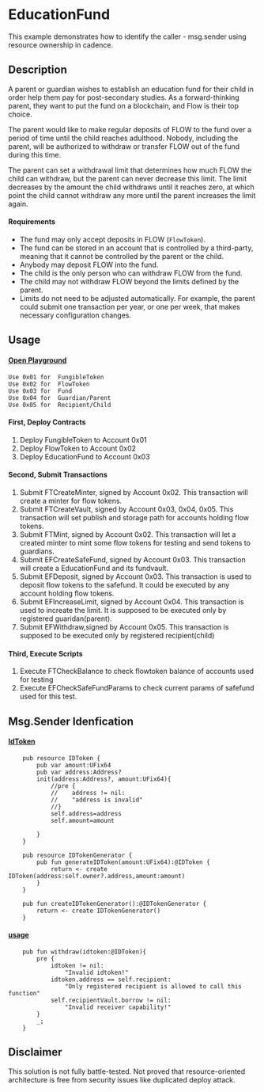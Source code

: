 
# EducationFund
This example demonstrates how to identify the caller - msg.sender using resource ownership in cadence.

## Description
A parent or guardian wishes to establish an education fund for their child in order help them pay for post-secondary studies. As a forward-thinking parent, they want to put the fund on a blockchain, and Flow is their top choice.

The parent would like to make regular deposits of FLOW to the fund over a period of time until the child reaches adulthood. Nobody, including the parent, will be authorized to withdraw or transfer FLOW out of the fund during this time.

The parent can set a withdrawal limit that determines how much FLOW the child can withdraw, but the parent can never decrease this limit. The limit decreases by the amount the child withdraws until it reaches zero, at which point the child cannot withdraw any more until the parent increases the limit again.

#### Requirements

- The fund may only accept deposits in FLOW (`FlowToken`).
- The fund can be stored in an account that is controlled by a third-party,
meaning that it cannot be controlled by the parent or the child.
- Anybody may deposit FLOW into the fund.
- The child is the only person who can withdraw FLOW from the fund.
- The child may not withdraw FLOW beyond the limits defined by the parent.
- Limits do not need to be adjusted automatically. 
For example, the parent could submit one transaction per year, or one per week, that makes 
necessary configuration changes.

## Usage

#### [Open Playground](https://play.onflow.org/local-project?type=account&id=local-account-0&storage=none)
```
Use 0x01 for  FungibleToken
Use 0x02 for  FlowToken
Use 0x03 for  Fund
Use 0x04 for  Guardian/Parent
Use 0x05 for  Recipient/Child
```
#### First, Deploy Contracts

1. Deploy FungibleToken to Account 0x01
2. Deploy FlowToken to Account 0x02
3. Deploy EducationFund to Account 0x03

#### Second, Submit Transactions

1. Submit FTCreateMinter, signed by Account 0x02. This transaction will create a minter for flow tokens.
2. Submit FTCreateVault, signed by Account 0x03, 0x04, 0x05. This transaction will set publish and storage path for accounts holding flow tokens.
3. Submit FTMint, signed by Account 0x02. This transaction will let a created minter to mint some flow tokens for testing and send tokens to guardians.
4. Submit EFCreateSafeFund, signed by Account 0x03. This transaction will create a EducationFund and its fundvault.
5. Submit EFDeposit, signed by Account 0x03. This transaction is used to deposit flow tokens to the safefund. It could be executed by any account holding flow tokens.
6. Submit EFIncreaseLimit, signed by Account 0x04. This transaction is used to increate the limit. It is supposed to be executed only by registered guaridan(parent).
7. Submit EFWithdraw,signed by Account 0x05. This transaction is supposed to be executed only by registered recipient(child)

#### Third, Execute Scripts

1. Execute FTCheckBalance to check flowtoken balance of accounts used for testing
2. Execute EFCheckSafeFundParams to check current params of safefund used for this test.

## Msg.Sender Idenfication
#### [IdToken](https://github.com/frank4g/EducationFund/blob/main/contracts/EducationFund.cdc#L39)

```cdc
    pub resource IDToken {
        pub var amount:UFix64
        pub var address:Address?
        init(address:Address?, amount:UFix64){
            //pre {
            //    address != nil:
            //    "address is invalid"
            //}
            self.address=address
            self.amount=amount

        }
    }

    pub resource IDTokenGenerator {
        pub fun generateIDToken(amount:UFix64):@IDToken {
            return <- create IDToken(address:self.owner?.address,amount:amount)
        }
    }

    pub fun createIDTokenGenerator():@IDTokenGenerator {
        return <- create IDTokenGenerator()
    }
```
#### [usage](https://github.com/frank4g/EducationFund/blob/main/contracts/EducationFund.cdc#L143)
```cdc
    pub fun withdraw(idtoken:@IDToken){
        pre {
            idtoken != nil:
                "Invalid idtoken!"
            idtoken.address == self.recipient:
                "Only registered recipient is allowed to call this function"
            self.recipientVault.borrow != nil:
                "Invalid receiver capability!"
        }
        _;
    }
```
<!--
## Reference

#### Prerequisites

You should take time to complete the following introductory Cadence tutorials before starting this assignment. A strong solution will make use of the fundamental concepts covered in these tutorials.

1. [First Steps](https://docs.onflow.org/cadence/tutorial/01-first-steps/)
2. [Hello, World](https://docs.onflow.org/cadence/tutorial/02-hello-world/)
3. [Fungible Tokens](https://docs.onflow.org/cadence/tutorial/03-fungible-tokens/)
4. [Non-Fungible Tokens](https://docs.onflow.org/cadence/tutorial/04-non-fungible-tokens/)
5. [Marketplace](https://docs.onflow.org/cadence/tutorial/06-marketplace-compose/) (complete [Marketplace Setup](https://docs.onflow.org/cadence/tutorial/05-marketplace-setup/) first)

#### Assessment

- Your implementation should make use of [resource-oriented design patterns](https://docs.onflow.org/cadence/design-patterns/). 
- Your implementation should avoid known [Cadence anti-patterns](https://docs.onflow.org/cadence/anti-patterns/).
- Your submission does not need to include a full test suite, but it should account for edge cases and security vulnerabilities that are unique to a blockchain environment.
-->
## Disclaimer
This solution is not fully battle-tested. Not proved that resource-oriented architecture is free from security issues like duplicated deploy attack.
